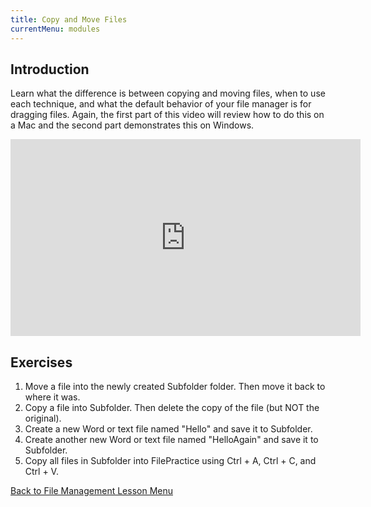 ```yaml
---
title: Copy and Move Files
currentMenu: modules
---
```


## Introduction  

Learn what the difference is between copying and moving files, when to use each technique, and what the default behavior of your file manager is for dragging files. Again, the first part of this video will review how to do this on a Mac and the second part demonstrates this on Windows.

<div class="youtube-wrapper"><iframe width="560" height="315" src="https://www.youtube.com/embed/F7mAoa0fOts?rel=0" frameborder="0" allowfullscreen></iframe></div>

## Exercises  

1. Move a file into the newly created Subfolder folder. Then move it back to where it was.
2. Copy a file into Subfolder. Then delete the copy of the file (but NOT the original).
3. Create a new Word or text file named "Hello" and save it to Subfolder.
4. Create another new Word or text file named "HelloAgain" and save it to Subfolder.
5. Copy all files in Subfolder into FilePractice using Ctrl + A, Ctrl + C, and Ctrl + V.  

[Back to File Management Lesson Menu](../)